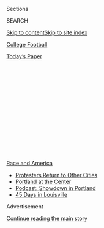 <div id="app">

<div>

<div>

<div>

<div class="NYTAppHideMasthead css-1q2w90k e1suatyy0">

<div class="section css-ui9rw0 e1suatyy2">

<div class="css-eph4ug er09x8g0">

<div class="css-6n7j50">

</div>

<span class="css-1dv1kvn">Sections</span>

<div class="css-10488qs">

<span class="css-1dv1kvn">SEARCH</span>

</div>

[Skip to content](#site-content)[Skip to site index](#site-index)

</div>

<div id="masthead-section-label" class="css-1wr3we4 eaxe0e00">

[College
Football](https://www.nytimes.com/section/sports/ncaafootball)

</div>

<div class="css-10698na e1huz5gh0">

</div>

</div>

<div id="masthead-bar-one" class="section hasLinks css-15hmgas e1csuq9d3">

<div class="css-uqyvli e1csuq9d0">

</div>

<div class="css-1uqjmks e1csuq9d1">

</div>

<div class="css-9e9ivx">

[](https://myaccount.nytimes.com/auth/login?response_type=cookie&client_id=vi)

</div>

<div class="css-1bvtpon e1csuq9d2">

[Today’s
Paper](https://www.nytimes.com/section/todayspaper)

</div>

</div>

</div>

</div>

<div data-aria-hidden="false">

<div id="site-content" data-role="main">

<div>

<div class="css-1aor85t" style="opacity:0.000000001;z-index:-1;visibility:hidden">

<div class="css-1hqnpie">

<div class="css-epjblv">

<span class="css-17xtcya">[College
Football](/section/sports/ncaafootball)</span><span class="css-x15j1o">|</span><span class="css-fwqvlz">College
Athletes, Phones in Hand, Force Shift in Protest
Movement</span>

</div>

<div class="css-k008qs">

<div class="css-1iwv8en">

<span class="css-18z7m18"></span>

<div>

</div>

</div>

<span class="css-1n6z4y">https://nyti.ms/37ld8YU</span>

<div class="css-1705lsu">

<div class="css-4xjgmj">

<div class="css-4skfbu" data-role="toolbar" data-aria-label="Social Media Share buttons, Save button, and Comments Panel with current comment count" data-testid="share-tools">

  - 
  - 
  - 
  - 
    
    <div class="css-6n7j50">
    
    </div>

  - 

</div>

</div>

</div>

</div>

</div>

</div>

<div id="NYT_TOP_BANNER_REGION" class="css-13pd83m">

<div>

<div id="styln-prism-menu-1590763508878" class="section interactive-content interactive-size-medium css-1edisqu">

<div class="css-17ih8de interactive-body">

<div id="scroll-container" class="css-1gj85ro">

[<span class="styln-title-wrap"><span class="css-1pje3qr">Race
and</span><span class="css-1pje3qr">
America</span></span>](https://www.nytimes.com/news-event/george-floyd-protests-minneapolis-new-york-los-angeles?action=click&pgtype=Article&state=default&region=TOP_BANNER&context=storylines_menu)

  - [Protesters Return to Other
    Cities](https://www.nytimes.com/2020/07/26/us/protests-portland-seattle-trump.html?action=click&pgtype=Article&state=default&region=TOP_BANNER&context=storylines_menu)
  - [Portland at the
    Center](https://www.nytimes.com/2020/07/24/us/portland-oregon-protests-white-race.html?action=click&pgtype=Article&state=default&region=TOP_BANNER&context=storylines_menu)
  - [Podcast: Showdown in
    Portland](https://www.nytimes.com/2020/07/23/podcasts/the-daily/portland-protests.html?action=click&pgtype=Article&state=default&region=TOP_BANNER&context=storylines_menu)
  - [45 Days in
    Louisville](https://www.nytimes.com/interactive/2020/07/16/us/black-lives-matter-protests-louisville-breonna-taylor.html?action=click&pgtype=Article&state=default&region=TOP_BANNER&context=storylines_menu)

</div>

</div>

</div>

</div>

</div>

<div id="top-wrapper" class="css-1sy8kpn">

<div id="top-slug" class="css-l9onyx">

Advertisement

</div>

[Continue reading the main
story](#after-top)

<div class="ad top-wrapper" style="text-align:center;height:100%;display:block;min-height:250px">

<div id="top" class="place-ad" data-position="top" data-size-key="top">

</div>

</div>

<div id="after-top">

</div>

</div>

<div>

<div id="sponsor-wrapper" class="css-1hyfx7x">

<div id="sponsor-slug" class="css-19vbshk">

Supported by

</div>

[Continue reading the main
story](#after-sponsor)

<div id="sponsor" class="ad sponsor-wrapper" style="text-align:center;height:100%;display:block">

</div>

<div id="after-sponsor">

</div>

</div>

<div class="css-186x18t">

</div>

<div class="css-1vkm6nb ehdk2mb0">

# College Athletes, Phones in Hand, Force Shift in Protest Movement

</div>

“Things that are important to African-Americans in a sports setting get
labeled a distraction. That’s a painful word when you’re talking about
matters of life and death.”

<div class="css-79elbk" data-testid="photoviewer-wrapper">

<div class="css-z3e15g" data-testid="photoviewer-wrapper-hidden">

</div>

<div class="css-1a48zt4 ehw59r15" data-testid="photoviewer-children">

![<span class="css-16f3y1r e13ogyst0" data-aria-hidden="true">Marvin
Wilson, a defensive tackle at Florida State, seized on a coach’s misstep
to prompt a wider conversation about his team’s plans to respond to the
death of George Floyd. “There are a lot of things we’re not going to
stand for
anymore.”</span><span class="css-cnj6d5 e1z0qqy90" itemprop="copyrightHolder"><span class="css-1ly73wi e1tej78p0">Credit...</span><span><span>Mark
Wallheiser/Associated
Press</span></span></span>](https://static01.nyt.com/images/2020/06/13/sports/00unrest-collegefootball1-print/merlin_161231535_319499fc-b80d-4ff6-89a4-966df4586dfc-articleLarge.jpg?quality=75&auto=webp&disable=upscale)

</div>

</div>

<div class="css-18e8msd">

<div class="css-pdw9fk epjyd6m0">

<div class="css-1txwxcy ey68jwv0" data-aria-hidden="true">

[![Alan
Blinder](https://static01.nyt.com/images/2018/08/24/multimedia/author-alan-blinder/author-alan-blinder-thumbLarge.png
"Alan Blinder")](https://www.nytimes.com/by/alan-blinder)[![Billy
Witz](https://static01.nyt.com/images/2018/02/16/multimedia/author-billy-witz/author-billy-witz-thumbLarge.jpg
"Billy Witz")](https://www.nytimes.com/by/billy-witz)

</div>

<div class="css-1baulvz">

By [<span class="css-1baulvz" itemprop="name">Alan
Blinder</span>](https://www.nytimes.com/by/alan-blinder) and
[<span class="css-1baulvz last-byline" itemprop="name">Billy
Witz</span>](https://www.nytimes.com/by/billy-witz)

</div>

</div>

  - 
    
    <div class="css-ld3wwf e16638kd2">
    
    June 12,
    2020
    
    </div>

  - 
    
    <div class="css-4xjgmj">
    
    <div class="css-d8bdto" data-role="toolbar" data-aria-label="Social Media Share buttons, Save button, and Comments Panel with current comment count" data-testid="share-tools">
    
      - 
      - 
      - 
      - 
        
        <div class="css-6n7j50">
        
        </div>
    
      - 
    
    </div>
    
    </div>

</div>

</div>

<div class="section meteredContent css-1r7ky0e" name="articleBody" itemprop="articleBody">

<div class="css-1fanzo5 StoryBodyCompanionColumn">

<div class="css-53u6y8">

They knelt on campuses and outside courthouses and a capitol. They
filmed videos and challenged coaches and gripped megaphones to call out
racism they knew from their classrooms and stadiums. They led protest
chants, registered voters and started to strategize for Nov. 3, Election
Day.

In some instances, the nation’s college athletes even pledged not to
play.

Until recently, before [the death of a black man, George
Floyd](https://www.nytimes.com/news-event/george-floyd-protests-minneapolis-new-york-los-angeles),
in police custody in Minneapolis, many university administrators and
coaches would have instinctively sought to silence college athletes’
public expressions of racial furor, pain or politics. But over a matter
of weeks, players and coaches have seized their influence for a display
of political action that historians and executives say recalls the
1960s, another era when people took to the streets to protest racial
inequality.

“There are a lot of things we’re not going to stand for anymore,” Marvin
Wilson, a defensive tackle at Florida State, said in an interview this
week. “People are starting to realize we have a say-so in how this
country should be run.”

</div>

</div>

<div>

</div>

<div class="css-1fanzo5 StoryBodyCompanionColumn">

<div class="css-53u6y8">

The gravity of the national moment emboldened the players, especially
because it was a challenge to a justice system that many believed stood
poised to oppress them or their black teammates when they were away from
the field. Often cheered by their vast followings on social media, they
also drew motivation from a long-simmering debate that has recently
driven student-athletes [to question their place in a $14 billion
industry](https://www.murphy.senate.gov/download/madness-inc) and
consider [whether they deserve to profit off their fame and
talents](https://www.nytimes.com/2020/04/29/sports/ncaabasketball/ncaa-athlete-endorsements.html).

</div>

</div>

<div class="css-1fanzo5 StoryBodyCompanionColumn">

<div class="css-53u6y8">

In a shift that could alter the relationship between college activism
and athletics, universities suddenly became willing to lend the power of
their sports brands to social causes. And when players felt their
schools had fallen short, university leaders found themselves challenged
behind closed doors and, tellingly, sometimes in public.

“It’s where we are as a society that there’s no room to quiet the voices
or stifle them,” said Mike Locksley, the football coach at Maryland,
where in 2014 university officials squashed plans by the team to wear
shirts publicly opposing police brutality after Eric Garner’s [gasped
words](https://www.nytimes.com/2019/05/12/nyregion/eric-garner-death-daniel-pantaleo-chokehold.html)
— “I can’t breathe” — became a protest cry.

On Friday, student-athletes at Texas, which was supportive of its
students speaking out after Floyd’s death, released [a list of
requests](https://twitter.com/_BrennanEagles_/status/1271518098248667139)
to the university, including that it rename certain buildings and
replace the school song, “The Eyes of Texas,” with a new tune lacking
“racist undertones.” The athletes said that without an “official
commitment” from the university, they would not assist in recruitment or
donor events.

</div>

</div>

<div class="css-79elbk" data-testid="photoviewer-wrapper">

<div class="css-z3e15g" data-testid="photoviewer-wrapper-hidden">

</div>

<div class="css-1a48zt4 ehw59r15" data-testid="photoviewer-children">

![<span class="css-16f3y1r e13ogyst0" data-aria-hidden="true">Florida
State players rallied behind Wilson, their team captain, to prompt a
deeper response to the death of George
Floyd.</span><span class="css-cnj6d5 e1z0qqy90" itemprop="copyrightHolder"><span class="css-1ly73wi e1tej78p0">Credit...</span><span>TBA
for The New York
Times</span></span>](https://static01.nyt.com/images/2020/06/13/sports/11unrest-collegefootball2-print/merlin_172866267_7f4890c5-ebb8-4c34-ac4a-9c33cb1a5087-articleLarge.jpg?quality=75&auto=webp&disable=upscale)

</div>

</div>

<div class="css-1fanzo5 StoryBodyCompanionColumn">

<div class="css-53u6y8">

But the current effort gained one of its earliest and firmest footholds
at Florida State.

When Mike Norvell, the new football coach, told a reporter [that he had
spoken individually with each of his
players](https://twitter.com/tashanreed/status/1267967609007267841) in
the wake of Floyd’s death, it sounded empathetic.

But Florida State’s players knew Norvell had merely sent out a mass text
message and followed up with only some players. Quickly, teammates
pinged messages across a players-only chat to hatch a response.

There would be no call to meet with Norvell or complain to a senior
administrator. Instead, the players went to social media and lined up
behind Wilson, their senior captain. [In a blistering tweet, he called
Norvell’s statement a
lie](https://twitter.com/marvinwilson21/status/1268395525495193601) and
said his teammates would stop voluntary workouts.

The coach apologized at a team meeting hours later. The players pledged
to register to vote and devote 10 hours each to community service, and
they made plans to raise money for an African-American college
scholarship fund and to help lower income students near the university
in Tallahassee, Fla.

“We used that to get everybody at the university and Coach Norvell’s
attention,” said Wilson, who is projected as a top N.F.L. prospect. “And
then we handled things behind closed doors.”

</div>

</div>

<div class="css-cfo9c3">

</div>

<div class="css-1fanzo5 StoryBodyCompanionColumn">

<div class="css-53u6y8">

Social media has provided a megaphone for athletes, who understand its
potential power.

A video Wilson posted after the meeting has been viewed more than
400,000 times. Former gymnasts at Alabama and Auburn, and former
football players at Clemson, Iowa and Utah have used Twitter to describe
racist behavior in their programs, leading to public apologies and
several coaches being placed on leave.

</div>

</div>

<div class="css-1fanzo5 StoryBodyCompanionColumn">

<div class="css-53u6y8">

A post by Ashlynn Dunbar, a two-sport athlete at Oklahoma, telling fans
not to support her on the court if they don’t support her right to speak
out drew more than 40,000 likes.

“It’s so powerful to be able to speak our minds and have people actually
hear us,” said Dunbar, an all-Big 12 volleyball player who will play
basketball next season while she finishes her master’s degree in college
athletic administration. “I don’t have the biggest following, but the
ability for people to share it with their friends who share it with
their friends has allowed my voice to be heard farther than just the
people I know.”

</div>

</div>

<div class="css-cfo9c3">

</div>

<div class="css-1fanzo5 StoryBodyCompanionColumn">

<div class="css-53u6y8">

Sometimes, powerful conversations are taking place in private.

When Dabo Swinney, Clemson’s football coach, invited his 16 seniors to
his home recently, he was asked to explain why he did not discipline an
assistant coach when he learned several years ago that he had used a
racial slur in conversation with a player.

Darien Rencher, a senior running back, said that while Swinney told them
his assistant was wrong, the timing made for “a sticky situation” — one
that involved a familiar dynamic in college football, a sport in which
more than 80 percent of Football Bowl Subdivision coaches in the 2018
season were white though nearly half of the players were black.

Rencher, who described the conversation as a family talk, said topics
“that are kind of touchy were able to be talked about behind the
scenes that gave us all perspective.”

The door had been cracked, at least a bit, by players of the past.

Members of Howard’s 1936 football team staged a strike over a lack of
food. There have been demonstrations over living conditions, the Vietnam
War and civil rights. In one episode in 1969, Wyoming’s coach dismissed
14 black athletes who wanted to demonstrate during a game against
Brigham Young.

</div>

</div>

<div class="css-1fanzo5 StoryBodyCompanionColumn">

<div class="css-53u6y8">

In February 2019, just a few years after [Missouri football players
helped force the resignation of their university
president](https://www.nytimes.com/2015/11/09/us/missouri-football-players-boycott-in-protest-of-university-president.html),
many Mississippi basketball players knelt during the national anthem to
protest a campus demonstration that included white
nationalists.

</div>

</div>

<div class="css-79elbk" data-testid="photoviewer-wrapper">

<div class="css-z3e15g" data-testid="photoviewer-wrapper-hidden">

</div>

<div class="css-1a48zt4 ehw59r15" data-testid="photoviewer-children">

<div class="css-1xdhyk6 erfvjey0">

<span class="css-1ly73wi e1tej78p0">Image</span>

<div class="css-zjzyr8">

<div data-testid="lazyimage-container" style="height:274.53333333333336px">

</div>

</div>

</div>

<span class="css-16f3y1r e13ogyst0" data-aria-hidden="true">In 2019, six
Mississippi basketball players — eventually eight — knelt during the
national anthem to protest a campus demonstration that included white
nationalists.</span><span class="css-cnj6d5 e1z0qqy90" itemprop="copyrightHolder"><span class="css-1ly73wi e1tej78p0">Credit...</span><span>Nathanael
Gabler/The Oxford Eagle, via Associated Press</span></span>

</div>

</div>

<div class="css-1fanzo5 StoryBodyCompanionColumn">

<div class="css-53u6y8">

“It’s sporadic, but when it happens, it can be widespread and have a
major impact,” said Lane Demas, a history professor at Central Michigan
and the author of “Integrating the Gridiron: Black Civil Rights and
American College Football.” “Today, more than ever, players understand
the power they have.”

Few appreciate that shift more than Ramogi Huma, the executive director
of the National College Players Association, the closest thing that
college players have to a formal advocate.

Huma was a senior linebacker at U.C.L.A. in 1998 when the
African-American players on the unbeaten football team met with the
school’s Black Student Union, which brought a powerful speaker: John
Carlos, whose black-gloved, raised-fist salute with Tommie Smith at the
1968 Olympics remains an iconic moment of the civil rights era.

The organization asked the players to use their platform of a nationally
televised game to protest Proposition 209, a ballot measure that had
amended California’s Constitution to prohibit universities from
considering race or gender in admissions, which caused black enrollment
to plummet at U.C.L.A. The players settled on wearing black wristbands.

When Bob Toledo, U.C.L.A.’s coach, got wind of the protest planned for
the final game of the regular season at Miami, he argued that the
players should stand down, according to Huma, and found a reason that
struck a nerve: that Southern sportswriters might not vote the Bruins
into the national title game.

</div>

</div>

<div class="css-1fanzo5 StoryBodyCompanionColumn">

<div class="css-53u6y8">

The issue was so contentious that the team canceled its usual meetings
the night before the game to instead discuss the protest. The Bruins
nixed their plans and then lost, ruining their shot at a national
championship.

Coaches, Huma said, blamed the protest idea and, he added, one white
player shouted across the locker room, “I don’t want to hear a damn
thing about those wristbands anymore.”

“It was similar to the reaction to Colin Kaepernick when it was very
clear he was trying to raise the issue of police brutality,” Huma said
of the rift. “Things that are important to African-Americans in a sports
setting get labeled a distraction. That’s a painful word when you’re
talking about matters of life and death.”

Now, at least in many cases, universities are intertwining themselves
institutionally with the wave of unrest. Ohio State, with one of
America’s most influential and lucrative athletic departments, aligned
itself with Black Lives Matter and offered resources that universities
[tend to reserve for Heisman Trophy
campaigns](https://www.nytimes.com/2019/10/24/sports/ncaafootball/heisman-trophy-wisconsin-jonathan-taylor.html),
not political ones: Twitter accounts with hundreds of thousands of
followers, video production wizardry, publicists and long-cultivated
prestige.

“We can’t walk away because we know that people will disagree with us,”
Gene Smith, Ohio State’s athletic director, once one of two black men
running a Football Bowl Subdivision program, said. “If it’s right, then
we stand tall, and we accept whatever negatives come with it.”

With [polls showing rising support for Black Lives
Matter](https://www.nytimes.com/interactive/2020/06/10/upshot/black-lives-matter-attitudes.html),
the risks of a public stand are not what they were even a month ago.
Locksley, Maryland’s football coach, who was an assistant when players
were kept from protesting in 2014, said a dispiriting message emerged
when his team convened to talk about Floyd: “It keeps happening, Coach.”

This time, there was no suppression reminiscent of 2014, not after it
had taken Locksley, one of the few black men leading a Power Five
football program, [nearly a week to write his own
response](https://twitter.com/CoachLocks/status/1266761658334097408).
Instead, the team broke into groups and [crafted a
statement](https://twitter.com/TerpsFootball/status/1267905585674158081)
that forcefully declared its torment and, just as important, a plan of
action.

</div>

</div>

<div class="css-cfo9c3">

</div>

<div class="css-1fanzo5 StoryBodyCompanionColumn">

<div class="css-53u6y8">

“Many of our teammates,” the statement said, “are inconsolable as yet
another Black life has been taken at the hands of law enforcement and
injustice.” They announced a push to promote voter registration and to
take people to the polls in November.

In wanting action — and not just words “where it’s one time, we put it
out and forget it,” as Locksley said — the Maryland players are not
unique. Some, like Florida State’s Wilson and his teammates, have grand
ambitions in their community. Others, like athletes at Wisconsin, asked
administrators and coaches to review hiring practices and provided
reading and movie lists on topics of racial injustice.

The most elementary step gaining traction has been simple: to vote.

When Georgia Tech’s men’s basketball team gathered over Zoom, each
participant was asked to express his emotions in two words. Players
described being “frustrated,” “angry” and “tired.” The two words for
Eric Reveno, a 54-year-old white assistant coach, were “embarrassed” and
“disgusted.”

That night, Reveno stewed on something that Malachi Rice, one of the
team’s leaders, had said: that too many people protest injustice but do
not bother to vote.

Reveno woke up the next morning with an idea: that the N.C.A.A. should
ban athletic activities on Election Day to encourage its more than
460,000 athletes to vote.

No practice, no meetings, no games.

In response, the N.C.A.A.’s powerful Board of Governors said Friday
afternoon that it was encouraging its member schools to make Nov. 3 a
day off for athletic activities.

</div>

</div>

<div class="css-1fanzo5 StoryBodyCompanionColumn">

<div class="css-53u6y8">

“We commend N.C.A.A. student-athletes who recognized the need for change
and took action though safe and peaceful protest,” the board [said in a
statement](https://www.ncaa.org/about/resources/media-center/ncaa-board-governors-statement-social-activism).

Before the association’s statement, U.C.L.A. had announced voter
education sessions for all 25 of its teams, and Georgia Tech said nine
of its in-season teams, including football, would not hold mandatory
activities on Election Day.

Reveno said support with words was “not enough.”

“We teach them financial literacy — the power of interest over time, the
dangers of credit card debt, about how much that daily latte is costing
them,” Reveno said. “What about investing in your community so that your
kid’s life is shaped more the way you wanted? Being an engaged and
active citizen is the most powerful thing we do as an American.”

Increasingly, the nation’s college athletes are acting on
this.

</div>

</div>

<div class="css-a7yk8a e73j0it0">

<div class="css-1xdhyk6 erfvjey0">

<span class="css-1ly73wi e1tej78p0">Image</span>

<div class="css-zjzyr8">

<div data-testid="lazyimage-container" style="height:515.5555555555555px">

</div>

</div>

</div>

<span class="css-16f3y1r e13ogyst0" data-aria-hidden="true">Sanaá
Dotson, a volleyball player at Oklahoma, with her message about athletes
speaking on political and social
issues.</span>

<div class="css-1xdhyk6 erfvjey0">

<span class="css-1ly73wi e1tej78p0">Image</span>

<div class="css-zjzyr8">

<div data-testid="lazyimage-container" style="height:515.5555555555555px">

</div>

</div>

</div>

</div>

<div class="css-1fanzo5 StoryBodyCompanionColumn">

<div class="css-53u6y8">

Some, like Sanaá Dotson, a volleyball player at Oklahoma, sense an
awakening. She came of age [when Kaepernick could not find an N.F.L.
job](https://www.nytimes.com/2020/06/05/sports/football/george-floyd-kaepernick-kneeling-nfl-protests.html)
and [LeBron James was told to shut up and
dribble](https://www.nytimes.com/2018/02/16/sports/basketball/lebron-laura-ingraham.html).

“It sent a message that people don’t really care about what we have to
say,” she said. “They just care about what we do on the court.
Obviously, that hurts — especially as a young black person trying to
find their identity.”

But there is a shift, she said, something that she sensed profoundly
when she attended a march in her hometown, Houston, where Floyd’s family
members spoke. There is an opportunity that did not previously exist,
she said. It comes not from a louder voice, but from an audience that is
ready to listen.

“It’s different speaking about things,” Dotson said. “And then wanting
to be heard.”

</div>

</div>

<div>

</div>

</div>

<div>

</div>

<div>

</div>

<div>

</div>

<div>

<div id="bottom-wrapper" class="css-1ede5it">

<div id="bottom-slug" class="css-l9onyx">

Advertisement

</div>

[Continue reading the main
story](#after-bottom)

<div id="bottom" class="ad bottom-wrapper" style="text-align:center;height:100%;display:block;min-height:90px">

</div>

<div id="after-bottom">

</div>

</div>

</div>

</div>

</div>

## Site Index

<div>

</div>

## Site Information Navigation

  - [© <span>2020</span> <span>The New York Times
    Company</span>](https://help.nytimes.com/hc/en-us/articles/115014792127-Copyright-notice)

<!-- end list -->

  - [NYTCo](https://www.nytco.com/)
  - [Contact
    Us](https://help.nytimes.com/hc/en-us/articles/115015385887-Contact-Us)
  - [Work with us](https://www.nytco.com/careers/)
  - [Advertise](https://nytmediakit.com/)
  - [T Brand Studio](http://www.tbrandstudio.com/)
  - [Your Ad
    Choices](https://www.nytimes.com/privacy/cookie-policy#how-do-i-manage-trackers)
  - [Privacy](https://www.nytimes.com/privacy)
  - [Terms of
    Service](https://help.nytimes.com/hc/en-us/articles/115014893428-Terms-of-service)
  - [Terms of
    Sale](https://help.nytimes.com/hc/en-us/articles/115014893968-Terms-of-sale)
  - [Site
    Map](https://spiderbites.nytimes.com)
  - [Help](https://help.nytimes.com/hc/en-us)
  - [Subscriptions](https://www.nytimes.com/subscription?campaignId=37WXW)

</div>

</div>

</div>

</div>

